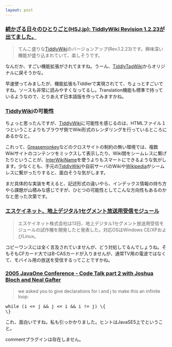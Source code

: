 ```yaml
---
layout: post
---
```

<h3><a href="http://hsj.jp/junknews/archives/001439.html">続かざる日々のひとりごと(HSJ.jp): TiddlyWiki Revision 1.2.23が出てました。</a></h3>
<blockquote><p>てんこ盛りな<a href="http://www.tiddlywiki.com/">TiddlyWiki</a>のバージョンアップ(Rev.1.2.23)です。興味深い機能が盛り込まれていて、楽しそうです。</p>
</blockquote>
<p>なんだか、すごい機能拡張がされてますね。うーん、<a href="http://www.digitaldimsum.co.uk/">TiddlyTagWiki</a>からオリジナルに戻そうかな。</p>
<p>早速使ってみましたが、機能拡張もTiddlerで実現されてて、ちょっとすごいですね。ソースも非常に読みやすくなってるし。Translation機能も標準で持っているようなので、とりあえず日本語版を作ってみますかね。</p>
<h3><a href="http://www.tiddlywiki.com/">TiddlyWiki</a>の可能性</h3>
<p>ちょっと思ったんですが、<a href="http://www.tiddlywiki.com/">TiddlyWiki</a>に可能性を感じるのは、HTMLファイル１つということよりもブラウザ側でWiki形式のレンダリングを行っているところにあるかなと。</p>
<p>これって、<a href="http://greasemonkey.mozdev.org/">Greasemonkey</a>などのクロスサイトの制約の無い環境では、複数Wikiサイトのコンテンツをミックスして表示したり、Wiki間をシームレスに繋げたりということが、<a href="/?page=InterWikiName" class="wikipage">InterWikiName</a>を使うよりもスマートにできるような気がします。少なくとも、手元の<a href="http://www.tiddlywiki.com/">TiddlyWiki</a>や自前サーバのWikiや<a href="http://www.wikipedia.org/">Wikipedia</a>がシームレスに繋がったりすると、面白そうな気がします。</p>
<p>まだ具体的な実装を考えると、記述形式の違いやら、インデックス情報の持ち方やら課題が山積みな感じですが、ひとつの可能性としてこんな方向性もあるのかなと思った次第です。</p>
<h3><a href="http://pc.watch.impress.co.jp/docs/2005/0713/sknet.htm">エスケイネット、地上デジタル1セグメント放送用受信モジュール</a></h3>
<blockquote><p>エスケイネット株式会社は13日、地上デジタル1セグメント放送用受信モジュールの試作機を開発したと発表した。対応OSはWindows CE/XPおよびLinux。</p>
</blockquote>
<p>コピーワンスには全く言及されていませんが、どう対処してるんでしょうね。そもそもCFカード大ではB-CASカードが入りませんが、通常TV用の電波ではなくて、モバイル用の放送を受信するってことですかね。</p>
<h3><a href="http://java.sun.com/javaone/sf/CodeTalk2.jsp">2005 JavaOne Conference - Code Talk part 2 with Joshua Bloch and Neal Gafter</a></h3>
<blockquote><p>we asked you to give declarations for i and j to make this an infinite loop:</p>
</blockquote>
<pre>while (i &lt;= j &amp;&amp; j &lt;= i &amp;&amp; i != j) \{
\}
</pre>
<p>これ、面白いですね。私も引っかかりました。ヒントはJavaSE5上でということ。</p>
<p><span class="error">commentプラグインは存在しません。</span> </p>

